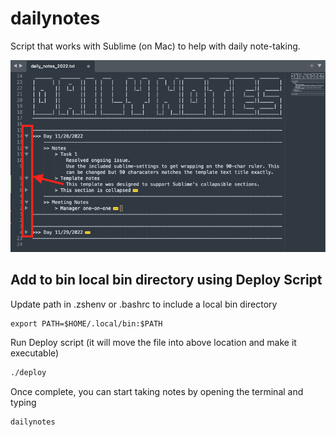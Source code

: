 # dailynotes
Script that works with Sublime (on Mac) to help with daily note-taking.

![example screenshot](ExampleScreenshot.png)

## Add to bin local bin directory using Deploy Script
Update path in .zshenv or .bashrc to include a local bin directory
```
export PATH=$HOME/.local/bin:$PATH
```
Run Deploy script (it will move the file into above location and make it executable)
```bash
./deploy
```

Once complete, you can start taking notes by opening the terminal and typing
```
dailynotes
```
